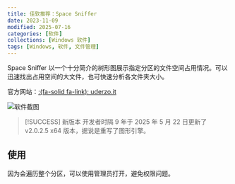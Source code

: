 ```yaml
---
title: 佳软推荐：Space Sniffer
date: 2023-11-09
modified: 2025-07-16
categories: [软件]
collections: [Windows 软件]
tags: [Windows, 软件, 文件管理]
---
```


Space Sniffer 以一个十分简介的树形图展示指定分区的文件空间占用情况。可以迅速找出占用空间的大文件，也可快速分析各文件夹大小。

官方网站：[:(fa-solid fa-link): uderzo.it](https://www.uderzo.it/main_products/space_sniffer/index.html)

<!--more-->

![软件截图](https://assets.eroneko.eu.org/blog/software/spacesniffer-01.webp)

> [!SUCCESS] 新版本
> 开发者时隔 9 年于 2025 年 5 月 22 日更新了 v2.0.2.5 x64 版本，据说是重写了图形引擎。

## 使用

因为会遍历整个分区，可以使用管理员打开，避免权限问题。
